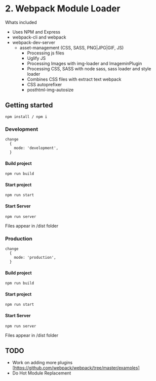 # 2. Webpack Module Loader

Whats included
- Uses NPM and Express
- webpack-cli and webpack
- webpack-dev-server
  - asset-management (CSS, SASS, PNG|JPG|GIF, JS)
    - Processing js files
    - Uglify JS
    - Processing Images with img-loader and ImageminPlugin
    - Processing CSS, SASS with node sass, sass loader and style loader
    - Combines CSS files with extract text webpack
    - CSS autoprefixer
    - posthtml-img-autosize 

## Getting started

```
npm install / npm i
```

### Development

```
change
  {
    mode: 'development',
  }
```
#### Build project

```
npm run build
```

#### Start project
```
npm run start
```
#### Start Server
```
npm run server
```

Files appear in /dist folder

### Production

```
change
  {
    mode: 'production',
  }
```
#### Build project
```
npm run build
```

#### Start project
```
npm run start
```
#### Start Server
```
npm run server
```

Files appear in /dist folder

## TODO

-   Work on adding more plugins         [https://github.com/webpack/webpack/tree/master/examples]
-   Do Hot Module Replacement
